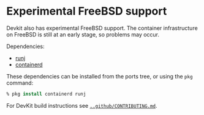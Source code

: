 # Experimental FreeBSD support

Devkit also has experimental FreeBSD support. The container infrastructure on FreeBSD is still at an early stage, so problems may occur.

Dependencies:

- [runj](https://github.com/samuelkarp/runj)
- [containerd](https://github.com/containerd/containerd)

These dependencies can be installed from the ports tree, or using the `pkg` command:

```csh
% pkg install containerd runj
```

For DevKit build instructions see [`..github/CONTRIBUTING.md`](../.github/CONTRIBUTING.md).
